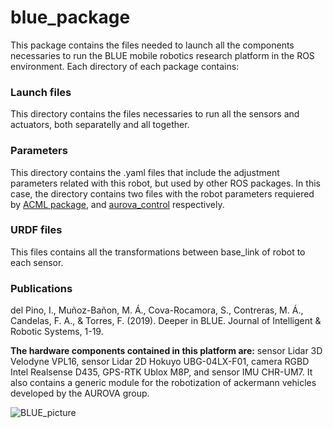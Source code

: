 # blue_package
This package contains the files needed to launch all the components necessaries to run the BLUE mobile robotics research platform in the ROS environment. Each directory of each package contains:

### Launch files
This directory contains the files necessaries to run all the sensors and actuators, both separatelly and all together.

### Parameters
This directory contains the .yaml files that include the adjustment parameters related with this robot, but used by other ROS packages. In this case, the directory contains two files with the robot parameters requiered by [ACML package](http://wiki.ros.org/amcl), and [aurova_control](https://github.com/AUROVA-LAB/aurova_control) respectively.

### URDF files
This files contains all the transformations between base_link of robot to each sensor.

### Publications
del Pino, I., Muñoz-Bañon, M. Á., Cova-Rocamora, S., Contreras, M. Á., Candelas, F. A., & Torres, F. (2019). Deeper in BLUE. Journal of Intelligent & Robotic Systems, 1-19.

**The hardware components contained in this platform are:** sensor Lidar 3D Velodyne  VPL16, sensor Lidar 2D Hokuyo UBG-04LX-F01, camera  RGBD Intel Realsense D435, GPS-RTK Ublox M8P, and sensor IMU CHR-UM7. It also contains a generic module for the robotization of ackermann vehicles developed by the AUROVA group.

![BLUE_picture](/images/blue.jpg)
